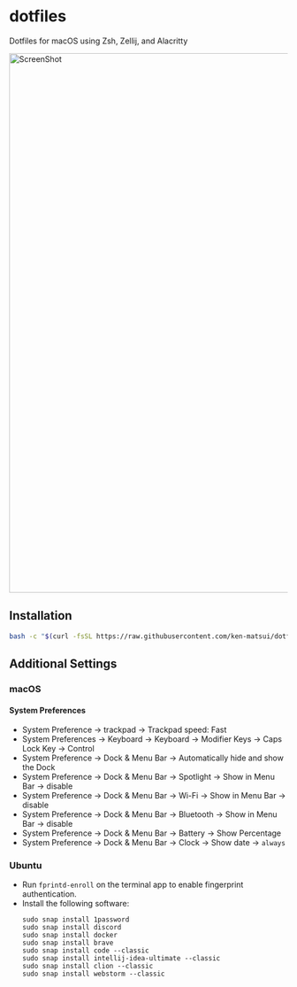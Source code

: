 # dotfiles

Dotfiles for macOS using Zsh, Zellij, and Alacritty

<img width="975" alt="ScreenShot" src="https://user-images.githubusercontent.com/26405363/150774356-1bb319e4-4b7f-4a1f-9b59-a165111b111c.png">

## Installation

```sh
bash -c "$(curl -fsSL https://raw.githubusercontent.com/ken-matsui/dotfiles/main/install.sh)"
```

## Additional Settings

### macOS

#### System Preferences

* System Preference -> trackpad -> Trackpad speed: Fast
* System Preferences -> Keyboard -> Keyboard -> Modifier Keys -> Caps Lock Key -> Control
* System Preference -> Dock & Menu Bar -> Automatically hide and show the Dock
* System Preference -> Dock & Menu Bar -> Spotlight -> Show in Menu Bar -> disable
* System Preference -> Dock & Menu Bar -> Wi-Fi -> Show in Menu Bar -> disable
* System Preference -> Dock & Menu Bar -> Bluetooth -> Show in Menu Bar -> disable
* System Preference -> Dock & Menu Bar -> Battery -> Show Percentage
* System Preference -> Dock & Menu Bar -> Clock -> Show date -> `always`

### Ubuntu

* Run `fprintd-enroll` on the terminal app to enable fingerprint authentication.
* Install the following software:
  ```shell
  sudo snap install 1password
  sudo snap install discord
  sudo snap install docker
  sudo snap install brave
  sudo snap install code --classic
  sudo snap install intellij-idea-ultimate --classic
  sudo snap install clion --classic
  sudo snap install webstorm --classic
  ```
